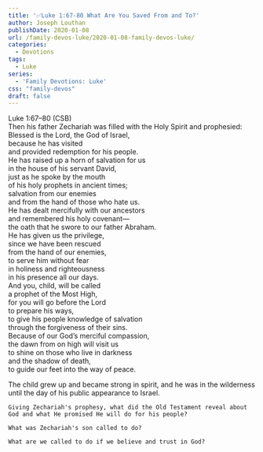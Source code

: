 ```yaml
---
title: '✅Luke 1:67-80 What Are You Saved From and To?'
author: Joseph Louthan
publishDate: 2020-01-08
url: /family-devos-luke/2020-01-08-family-devos-luke/
categories:
  - Devotions
tags:
  - Luke
series:
  - 'Family Devotions: Luke'
css: "family-devos"
draft: false
---
```


Luke 1:67–80 (CSB)  
Then his father Zechariah was filled with the Holy Spirit and prophesied:  
      Blessed is the Lord, the God of Israel,  
      because he has visited  
      and provided redemption for his people.  
      He has raised up a horn of salvation for us  
      in the house of his servant David,  
      just as he spoke by the mouth  
      of his holy prophets in ancient times;  
      salvation from our enemies  
      and from the hand of those who hate us.  
      He has dealt mercifully with our ancestors  
      and remembered his holy covenant—  
      the oath that he swore to our father Abraham.  
      He has given us the privilege,  
      since we have been rescued  
      from the hand of our enemies,  
      to serve him without fear  
      in holiness and righteousness  
      in his presence all our days.  
      And you, child, will be called  
      a prophet of the Most High,  
      for you will go before the Lord  
      to prepare his ways,  
      to give his people knowledge of salvation  
      through the forgiveness of their sins.  
      Because of our God’s merciful compassion,  
      the dawn from on high will visit us  
      to shine on those who live in darkness  
      and the shadow of death,  
      to guide our feet into the way of peace.  

The child grew up and became strong in spirit, and he was in the wilderness until the day of his public appearance to Israel.

```text
Giving Zechariah's prophesy, what did the Old Testament reveal about God and what He promised He will do for his people?

What was Zechariah's son called to do?

What are we called to do if we believe and trust in God?
```